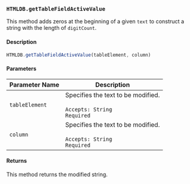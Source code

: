 ### `HTMLDB.getTableFieldActiveValue`

This method adds zeros at the beginning of a given `text` to construct a string with the length of `digitCount`.

#### Description

```javascript
HTMLDB.getTableFieldActiveValue(tableElement, column)
```

#### Parameters

| Parameter Name             | Description                               |
| -------------------------- | ----------------------------------------- |
| `tableElement` | Specifies the text to be modified.<br><br>`Accepts: String`<br>`Required` |
| `column` | Specifies the text to be modified.<br><br>`Accepts: String`<br>`Required` |

#### Returns

This method returns the modified string.